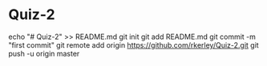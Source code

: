 # Quiz-2
echo "# Quiz-2" >> README.md
git init
git add README.md
git commit -m "first commit"
git remote add origin https://github.com/rkerley/Quiz-2.git
git push -u origin master
